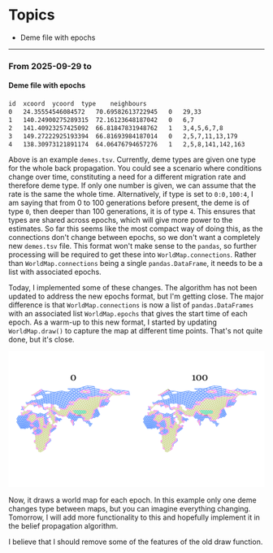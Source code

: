 # Topics

- Deme file with epochs

---

### From 2025-09-29 to

#### Deme file with epochs

```
id	xcoord	ycoord	type	neighbours
0	24.35554546084572	70.69582613722945	0	29,33
1	140.24900275289315	72.16123648187042	0	6,7
2	141.40923257425092	66.81847831948762	1	3,4,5,6,7,8
3	149.27222925193394	66.81693984187014	0	2,5,7,11,13,179
4	138.30973121891174	64.06476794657276	1	2,5,8,141,142,163
```

Above is an example `demes.tsv`. Currently, deme types are given one type for the whole back propagation. You could see a scenario where conditions change over time, constituting a need for a different migration rate and therefore deme type. If only one number is given, we can assume that the rate is the same the whole time. Alternatively, if type is set to `0:0,100:4`, I am saying that from 0 to 100 generations before present, the deme is of type `0`, then deeper than 100 generations, it is of type `4`. This ensures that types are shared across epochs, which will give more power to the estimates. So far this seems like the most compact way of doing this, as the connections don't change between epochs, so we don't want a completely new `demes.tsv` file. This format won't make sense to the `pandas`, so further processing will be required to get these into `WorldMap.connections`. Rather than `WorldMap.connections` being a single `pandas.DataFrame`, it needs to be a list with associated epochs.

Today, I implemented some of these changes. The algorithm has not been updated to address the new epochs format, but I'm getting close. The major difference is that `WorldMap.connections` is now a list of `pandas.DataFrames` with an associated list `WorldMap.epochs` that gives the start time of each epoch. As a warm-up to this new format, I started by updating `WorldMap.draw()` to capture the map at different time points. That's not quite done, but it's close.

![World Map With Epochs](assets/epochs/figures/world_map_epochs.png)

Now, it draws a world map for each epoch. In this example only one deme changes type between maps, but you can imagine everything changing. Tomorrow, I will add more functionality to this and hopefully implement it in the belief propagation algorithm.

I believe that I should remove some of the features of the old draw function.